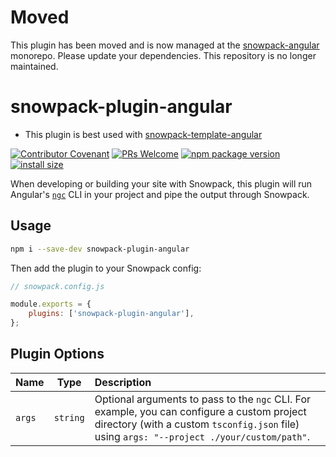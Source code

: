 # Moved

This plugin has been moved and is now managed at the [snowpack-angular](https://github.com/YogliB/snowpack-angular/tree/main/packages/plugin) monorepo. Please update your dependencies. This repository is no longer maintained.

# snowpack-plugin-angular

-   This plugin is best used with [snowpack-template-angular](https://github.com/YogliB/snowpack-template-angular)

[![Contributor Covenant](https://img.shields.io/badge/Contributor%20Covenant-v1.4%20adopted-ff69b4.svg)](CODE-OF-CONDUCT.md)
[![PRs Welcome](https://img.shields.io/badge/PRs-welcome-brightgreen.svg)](http://makeapullrequest.com)
[![npm package version](https://badgen.net/npm/v/snowpack-plugin-angular)](https://npm.im/snowpack-plugin-angular)
[![install size](https://badgen.net/packagephobia/install/snowpack-plugin-angular)](https://packagephobia.now.sh/result?p=snowpack-plugin-angular)

When developing or building your site with Snowpack, this plugin will run Angular's [`ngc`](https://angular.io/guide/aot-compiler) CLI in your project and pipe the output through Snowpack.

## Usage

```bash
npm i --save-dev snowpack-plugin-angular
```

Then add the plugin to your Snowpack config:

```js
// snowpack.config.js

module.exports = {
	plugins: ['snowpack-plugin-angular'],
};
```

## Plugin Options

| Name   |   Type   | Description                                                                                                                                                                               |
| :----- | :------: | :---------------------------------------------------------------------------------------------------------------------------------------------------------------------------------------- |
| `args` | `string` | Optional arguments to pass to the `ngc` CLI. For example, you can configure a custom project directory (with a custom `tsconfig.json` file) using `args: "--project ./your/custom/path"`. |
